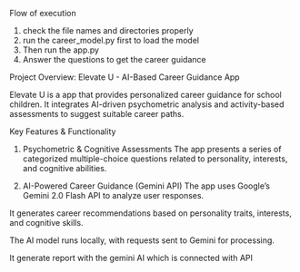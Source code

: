 Flow of execution 

1. check the file names and directories properly 
2. run the career_model.py first to load the model
3. Then run the app.py
4. Answer the questions to get the career guidance

Project Overview: Elevate U - AI-Based Career Guidance App

Elevate U is a app that provides personalized career guidance for school children. 
It integrates AI-driven psychometric analysis and activity-based assessments to suggest suitable career paths.

Key Features & Functionality
1. Psychometric & Cognitive Assessments
The app presents a series of categorized multiple-choice questions related to personality, interests, and cognitive abilities.

2. AI-Powered Career Guidance (Gemini API)
The app uses Google’s Gemini 2.0 Flash API to analyze user responses.

It generates career recommendations based on personality traits, interests, and cognitive skills.

The AI model runs locally, with requests sent to Gemini for processing.

It generate report with the gemini AI which is connected with API

